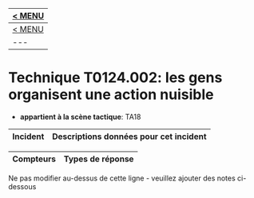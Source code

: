 |[< MENU](../README.md)|
|---|
|[< MENU](../../README.md)|
|---|
# Technique T0124.002: les gens organisent une action nuisible



* **appartient à la scène tactique**: TA18


|Incident |Descriptions données pour cet incident |
|-------- |-------------------- |



|Compteurs |Types de réponse |
|-------- |-------------- |


Ne pas modifier au-dessus de cette ligne - veuillez ajouter des notes ci-dessous